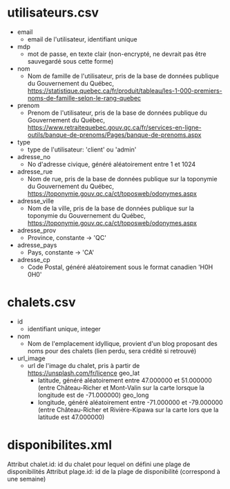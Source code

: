 # utilisateurs.csv
- email
  - email de l'utilisateur, identifiant unique
- mdp
  - mot de passe, en texte clair (non-encrypté, ne devrait pas être sauvegardé sous cette forme)
- nom
  - Nom de famille de l'utilisateur, pris de la base de données publique du Gouvernement du Québec, https://statistique.quebec.ca/fr/produit/tableau/les-1-000-premiers-noms-de-famille-selon-le-rang-quebec
- prenom
  - Prenom de l'utilisateur, pris de la base de données publique du Gouvernement du Québec, https://www.retraitequebec.gouv.qc.ca/fr/services-en-ligne-outils/banque-de-prenoms/Pages/banque-de-prenoms.aspx
- type
  - type de l'utilisateur: 'client' ou 'admin'
- adresse_no
  - No d'adresse civique, généré aléatoirement entre 1 et 1024
- adresse_rue
  - Nom de rue, pris de la base de données publique sur la toponymie du Gouvernement du Québec, https://toponymie.gouv.qc.ca/ct/toposweb/odonymes.aspx
- adresse_ville
  - Nom de la ville, pris de la base de données publique sur la toponymie du Gouvernement du Québec, https://toponymie.gouv.qc.ca/ct/toposweb/odonymes.aspx
- adresse_prov
  - Province, constante -> 'QC'
- adresse_pays
  - Pays, constante -> 'CA'
- adresse_cp
  - Code Postal, généré aléatoirement sous le format canadien 'H0H 0H0' 
# chalets.csv
- id
  - identifiant unique, integer  
- nom
  - Nom de l'emplacement idyllique, provient d'un blog proposant des noms pour des chalets (lien perdu, sera crédité si retrouvé)
- url_image
  - url de l'image du chalet, pris à partir de https://unsplash.com/fr/licence
geo_lat
    - latitude, généré aléatoirement entre 47.000000 et 51.000000 (entre Château-Richer et Mont-Valin sur la carte lorsque la longitude est de -71.000000) 
geo_long
    - longitude, généré aléatoirement entre -71.000000 et -79.000000 (entre Château-Richer et Rivière-Kipawa sur la carte lors que la latitude est 47.000000)
# disponibilites.xml
Attribut chalet.id: id du chalet pour lequel on défini une plage de disponibilités
Attribut plage.id: id de la plage de disponibilité (correspond à une semaine)